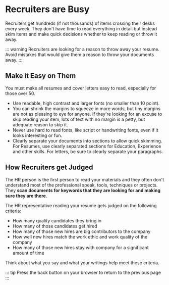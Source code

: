 # Recruiters are Busy

Recruiters get hundreds (if not thousands) of items crossing their desks every week. They don't have time to read everything in detail but instead skim items and make quick decisions whether to keep reading or throw it away. 

::: warning
Recruiters are looking for a reason to throw away your resume. Avoid mistakes that would give them a reason to throw your documents away.
:::

## Make it Easy on Them

You must make all resumes and cover letters easy to read, especially for those over 50. 

- Use readable, high contrast and larger fonts (no smaller than 10 point). 
- You can shrink the margins to squeeze in more words, but tiny margins are not as pleasing to eye for anyone. If they're looking for an excuse to skip reading your item, lots of text with no margin is a petty, but adequate reason to skip it.
- Never use hard to read fonts, like script or handwriting fonts, even if it looks interesting or fun.
- Clearly separate your documents into sections to allow quick skimming. For Resumes, use clearly separated sections for Education, Experience and other skills. For letters, be sure to clearly separate your paragraphs.


## How Recruiters get Judged

The HR person is the first person to read your materials and they often don't understand most of the professional speak, tools, techniques or projects. They **scan documents for keywords that they are looking for and making sure they are there**.

The HR representative reading your resume gets judged on the following criteria:
- How many quality candidates they bring in
- How many of those candidates get hired 
- How many of those new hires are big contributors to the company
- How well new hires match the work ethic and work quality of the company
- How many of those new hires stay with company for a significant amount of time

Think about what you say and what your writings help meet these criteria. 

::: tip
Press the back button on your browser to return to the previous page
:::